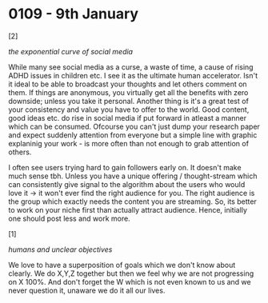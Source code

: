 # 0109 - 9th January

[2]

*the exponential curve of social media*

While many see social media as a curse, a waste of time, a cause of rising ADHD issues in children etc. I see it as the ultimate human accelerator. Isn't it ideal to be able to broadcast your thoughts and let others comment on them. If things are anonymous, you virtually get all the benefits with zero downside; unless you take it personal. Another thing is it's a great test of your consistency and value you have to offer to the world. Good content, good ideas etc. do rise in social media if put forward in atleast a manner which can be consumed. Ofcourse you can't just dump your research paper and expect suddenly attention from everyone but a simple line with graphic explaninig your work - is more often than not enough to grab attention of others. 

I often see users trying hard to gain followers early on. It doesn't make much sense tbh. Unless you have a unique offering / thought-stream which can consistently give signal to the algorithm about the users who would love it -> it won't ever find the right audience for you. The right audience is the group which exactly needs the content you are streaming. So, its better to work on your niche first than actually attract audience. Hence, initially one should post less and work more.

[1]

*humans and unclear objectives*

We love to have a superposition of goals which we don't know about clearly. We do X,Y,Z together but then we feel why we are not progressing on X 100%. And don't forget the W which is not even known to us and we never question it, unaware we do it all our lives.
